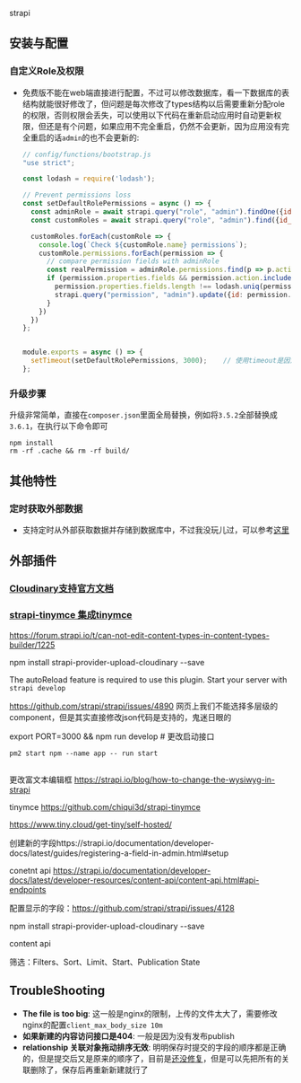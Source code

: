 strapi

## 安装与配置

### 自定义Role及权限

- 免费版不能在web端直接进行配置，不过可以修改数据库，看一下数据库的表结构就能很好修改了，但问题是每次修改了types结构以后需要重新分配role的权限，否则权限会丢失，可以使用以下代码在重新启动应用时自动更新权限，但还是有个问题，如果应用不完全重启，仍然不会更新，因为应用没有完全重启的话`admin`的也不会更新的:

  ```javascript
  // config/functions/bootstrap.js
  "use strict";
  
  const lodash = require('lodash');
  
  // Prevent permissions loss
  const setDefaultRolePermissions = async () => {
    const adminRole = await strapi.query("role", "admin").findOne({id: 1});
    const customRoles = await strapi.query("role", "admin").find({id_gt: 3});
  
    customRoles.forEach(customRole => {
      console.log(`Check ${customRole.name} permissions`);
      customRole.permissions.forEach(permission => {
        // compare permission fields with adminRole
        const realPermission = adminRole.permissions.find(p => p.action === permission.action && p.subject === permission.subject)
        if (permission.properties.fields && permission.action.includes('plugins::content-manager.explorer') &&(permission.properties.fields.length !== realPermission.properties.fields.length ||
          permission.properties.fields.length !== lodash.uniq(permission.properties.fields.concat( realPermission.properties.fields)).length)) {
          strapi.query("permission", "admin").update({id: permission.id}, {properties: realPermission.properties})
        }
      })
    })
  };
  
  
  module.exports = async () => {
    setTimeout(setDefaultRolePermissions, 3000);	// 使用timeout是因为刚重启的时候数据库还没根据新的结构更新
  };
  ```

### 升级步骤

升级非常简单，直接在`composer.json`里面全局替换，例如将`3.5.2`全部替换成`3.6.1`，在执行以下命令即可

```shell
npm install
rm -rf .cache && rm -rf build/
```

## 其他特性

### 定时获取外部数据

- 支持定时从外部获取数据并存储到数据库中，不过我没玩儿过，可以参考[这里](https://strapi.io/documentation/developer-docs/latest/guides/external-data.html#content-type-settings)

## 外部插件

### [Cloudinary支持官方文档](https://strapi.io/blog/adding-cloudinary-support-to-your-strapi-application)

### [strapi-tinymce 集成tinymce](https://github.com/chiqui3d/strapi-tinymce)









https://forum.strapi.io/t/can-not-edit-content-types-in-content-types-builder/1225



npm install strapi-provider-upload-cloudinary --save



The autoReload feature is required to use this plugin. Start your server with `strapi develop`

https://github.com/strapi/strapi/issues/4890 网页上我们不能选择多层级的component，但是其实直接修改json代码是支持的，鬼迷日眼的



export PORT=3000 && npm run develop	# 更改启动接口



```
pm2 start npm --name app -- run start
```

##  

更改富文本编辑框 https://strapi.io/blog/how-to-change-the-wysiwyg-in-strapi

tinymce https://github.com/chiqui3d/strapi-tinymce

https://www.tiny.cloud/get-tiny/self-hosted/

创建新的字段https://strapi.io/documentation/developer-docs/latest/guides/registering-a-field-in-admin.html#setup

conetnt api https://strapi.io/documentation/developer-docs/latest/developer-resources/content-api/content-api.html#api-endpoints



配置显示的字段：https://github.com/strapi/strapi/issues/4128

npm install strapi-provider-upload-cloudinary --save



content api

筛选：Filters、Sort、Limit、Start、Publication State









## TroubleShooting

- **The file is too big**: 这一般是nginx的限制，上传的文件太大了，需要修改nginx的配置`client_max_body_size 10m`
- **如果新建的内容访问接口是404**: 一般是因为没有发布publish
- **relationship 关联对象拖动排序无效**:  明明保存时提交的字段的顺序都是正确的，但是提交后又是原来的顺序了，目前是[还没修复](https://github.com/strapi/strapi/issues/2166)，但是可以先把所有的关联删除了，保存后再重新新建就行了